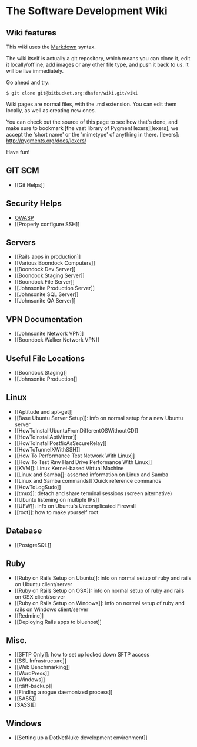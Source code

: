 # The Software Development Wiki

## Wiki features

This wiki uses the [Markdown](http://daringfireball.net/projects/markdown/) syntax.

The wiki itself is actually a git repository, which means you can clone it, edit it locally/offline, add images or any other file type, and push it back to us. It will be live immediately.

Go ahead and try:

```
$ git clone git@bitbucket.org:dhafer/wiki.git/wiki
```

Wiki pages are normal files, with the .md extension. You can edit them locally, as well as creating new ones.

You can check out the source of this page to see how that's done, and make sure to bookmark [the vast library of Pygment lexers][lexers], we accept the 'short name' or the 'mimetype' of anything in there.
[lexers]: http://pygments.org/docs/lexers/


Have fun!

## GIT SCM

* [[Git Helps]]

## Security Helps

* [OWASP](https://www.owasp.org/index.php/Top_10_2013)
* [[Properly configure SSH]]

## Servers

* [[Rails apps in production]]
* [[Various Boondock Computers]]
* [[Boondock Dev Server]]
* [[Boondock Staging Server]]
* [[Boondock File Server]]
* [[Johnsonite Production Server]]
* [[Johnsonite SQL Server]]
* [[Johnsonite QA Server]]

## VPN Documentation

* [[Johnsonite Network VPN]]
* [[Boondock Walker Network VPN]]

## Useful File Locations

* [[Boondock Staging]]
* [[Johnsonite Production]]

## Linux

* [[Aptitude and apt-get]]
* [[Base Ubuntu Server Setup]]: info on normal setup for a new Ubuntu server
* [[HowToInstallUbuntuFromDifferentOSWithoutCD]]
* [[HowToInstallAptMirror]]
* [[HowToInstallPostfixAsSecureRelay]]
* [[HowToTunnelXWithSSH]]
* [[How To Performance Test Network With Linux]]
* [[How To Test Raw Hard Drive Performance With Linux]]
* [[KVM]]: Linux Kernel-based Virtual Machine
* [[Linux and Samba]]: assorted information on Linux and Samba
* [[Linux and Samba commands]]:Quick reference commands
* [[HowToLogSudo]]
* [[tmux]]: detach and share terminal sessions (screen alternative)
* [[Ubuntu listening on multiple IPs]]
* [[UFW]]: info on Ubuntu's Uncomplicated Firewall
* [[root]]: how to make yourself root

## Database

* [[PostgreSQL]]

## Ruby

* [[Ruby on Rails Setup on Ubuntu]]: info on normal setup of ruby and rails on Ubuntu client/server
* [[Ruby on Rails Setup on OSX]]: info on normal setup of ruby and rails on OSX client/server
* [[Ruby on Rails Setup on Windows]]: info on normal setup of ruby and rails on Windows client/server
* [[Redmine]]
* [[Deploying Rails apps to bluehost]]

## Misc.

* [[SFTP Only]]: how to set up locked down SFTP access
* [[SSL Infrastructure]]
* [[Web Benchmarking]]
* [[WordPress]]
* [[Windows]]
* [[rdiff-backup]]
* [[Finding a rogue daemonized process]]
* [[SASS]]
* [SASS][]

## Windows

* [[Setting up a DotNetNuke development environment]]